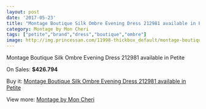 ```yaml
---
layout: post
date: '2017-05-23'
title: "Montage Boutique Silk Ombre Evening Dress 212981 available in Petite"
category: Montage by Mon Cheri
tags: ["petite","brand","dress","boutique","ombre"]
image: http://img.princessan.com/11998-thickbox_default/montage-boutique-silk-ombre-evening-dress-212981-available-in-petite.jpg
---
```

Montage Boutique Silk Ombre Evening Dress 212981 available in Petite

On Sales: **$426.794**
<a href="https://www.princessan.com/en/montage-by-mon-cheri/5618-montage-boutique-silk-ombre-evening-dress-212981-available-in-petite.html"><amp-img layout="responsive" width="600" height="600" src="//img.princessan.com/11998-thickbox_default/montage-boutique-silk-ombre-evening-dress-212981-available-in-petite.jpg" alt="Montage Boutique Silk Ombre Evening Dress 212981 available in Petite 0" /></a>

Buy it: [Montage Boutique Silk Ombre Evening Dress 212981 available in Petite](https://www.princessan.com/en/montage-by-mon-cheri/5618-montage-boutique-silk-ombre-evening-dress-212981-available-in-petite.html "Montage Boutique Silk Ombre Evening Dress 212981 available in Petite")

View more: [Montage by Mon Cheri](https://www.princessan.com/en/45-montage-by-mon-cheri "Montage by Mon Cheri")